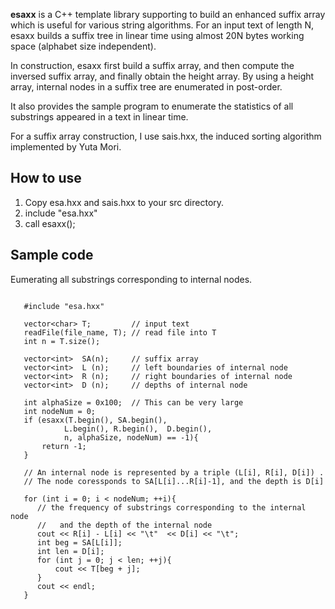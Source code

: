 **esaxx** is a C++ template library supporting to build an enhanced suffix array  which is useful for various string algorithms.
For an input text of length N, esaxx builds a suffix tree in linear time using almost 20N bytes working space (alphabet size independent).

In construction, esaxx first build a suffix array, and then compute the inversed suffix array, and finally obtain the height array. By using a height array, internal nodes in a suffix tree are enumerated in post-order.

It also provides the sample program to enumerate the statistics of all substrings appeared in a text in linear time.

For a suffix array construction, I use sais.hxx, the induced sorting algorithm implemented by Yuta Mori.

## How to use ##

  1. Copy esa.hxx and sais.hxx to your src directory.
  1. include "esa.hxx"
  1. call esaxx();

## Sample code ##

Eumerating all substrings corresponding to internal nodes.
```

   #include "esa.hxx"

   vector<char> T;         // input text
   readFile(file_name, T); // read file into T
   int n = T.size();

   vector<int>  SA(n);     // suffix array
   vector<int>  L (n);     // left boundaries of internal node
   vector<int>  R (n);     // right boundaries of internal node 
   vector<int>  D (n);     // depths of internal node

   int alphaSize = 0x100;  // This can be very large
   int nodeNum = 0;
   if (esaxx(T.begin(), SA.begin(),
            L.begin(), R.begin(),  D.begin(),
            n, alphaSize, nodeNum) == -1){
       return -1;
   }

   // An internal node is represented by a triple (L[i], R[i], D[i]) .
   // The node coressponds to SA[L[i]...R[i]-1], and the depth is D[i]

   for (int i = 0; i < nodeNum; ++i){
      // the frequency of substrings corresponding to the internal node
      //   and the depth of the internal node
      cout << R[i] - L[i] << "\t"  << D[i] << "\t"; 
      int beg = SA[L[i]];
      int len = D[i];
      for (int j = 0; j < len; ++j){
          cout << T[beg + j];
      }
      cout << endl;
   }

```
